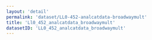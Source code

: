 ```yaml
---
layout: 'detail'
permalink: 'dataset/LL0-452-analcatdata-broadwaymult'
title: 'Ll0_452_analcatdata_broadwaymult'
datasetID: 'LL0_452_analcatdata_broadwaymult'
---
```

